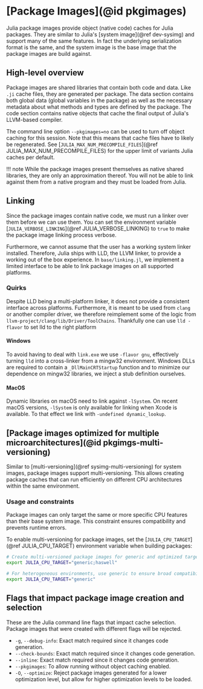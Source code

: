 # [Package Images](@id pkgimages)

Julia package images provide object (native code) caches for Julia packages.
They are similar to Julia's [system image](@ref dev-sysimg) and support many of the same features.
In fact the underlying serialization format is the same, and the system image is the base image that the package images are build against.

## High-level overview

Package images are shared libraries that contain both code and data. Like `.ji` cache files, they are generated per package. The data section contains both global data (global variables in the package) as well as the necessary metadata about what methods and types are defined by the package. The code section contains native objects that cache the final output of Julia's LLVM-based compiler.

The command line option `--pkgimages=no` can be used to turn off object caching for this session. Note that this means that cache files have to likely be regenerated.
See [`JULIA_MAX_NUM_PRECOMPILE_FILES`](@ref JULIA_MAX_NUM_PRECOMPILE_FILES) for the upper limit of variants Julia caches per default.

!!! note
    While the package images present themselves as native shared libraries, they are only an approximation thereof. You will not be able to link against them from a native program and they must be loaded from Julia.


## Linking

Since the package images contain native code, we must run a linker over them before we can use them. You can set the environment variable [`JULIA_VERBOSE_LINKING`](@ref JULIA_VERBOSE_LINKING) to `true` to make the package image linking process verbose.

Furthermore, we cannot assume that the user has a working system linker installed. Therefore, Julia ships with LLD, the LLVM linker, to provide a working out of the box experience. In `base/linking.jl`, we implement a limited interface to be able to link package images on all supported platforms.

### Quirks
Despite LLD being a multi-platform linker, it does not provide a consistent interface across platforms. Furthermore, it is meant to be used from `clang` or
another compiler driver, we therefore reimplement some of the logic from `llvm-project/clang/lib/Driver/ToolChains`. Thankfully one can use `lld -flavor` to set lld to the right platform

#### Windows
To avoid having to deal with `link.exe` we use `-flavor gnu`, effectively turning `lld` into a cross-linker from a mingw32 environment. Windows DLLs are required to contain a `_DllMainCRTStartup` function and to minimize our dependence on mingw32 libraries, we inject a stub definition ourselves.

#### MacOS
Dynamic libraries on macOS need to link against `-lSystem`. On recent macOS versions, `-lSystem` is only available for linking when Xcode is available.
To that effect we link with `-undefined dynamic_lookup`.

## [Package images optimized for multiple microarchitectures](@id pkgimgs-multi-versioning)

Similar to [multi-versioning](@ref sysimg-multi-versioning) for system images, package images support multi-versioning. This allows creating package caches that can run efficiently on different CPU architectures within the same environment.

### Usage and constraints

Package images can only target the same or more specific CPU features than their base system image. This constraint ensures compatibility and prevents runtime errors.

To enable multi-versioning for package images, set the [`JULIA_CPU_TARGET`](@ref JULIA_CPU_TARGET) environment variable when building packages:

```bash
# Create multi-versioned package images for generic and optimized targets
export JULIA_CPU_TARGET="generic;haswell"

# For heterogeneous environments, use generic to ensure broad compatibility
export JULIA_CPU_TARGET="generic"
```

## Flags that impact package image creation and selection

These are the Julia command line flags that impact cache selection. Package images
that were created with different flags will be rejected.

- `-g`, `--debug-info`: Exact match required since it changes code generation.
- `--check-bounds`: Exact match required since it changes code generation.
- `--inline`: Exact match required since it changes code generation.
- `--pkgimages`: To allow running without object caching enabled.
- `-O`, `--optimize`: Reject package images generated for a lower optimization level,
  but allow for higher optimization levels to be loaded.
